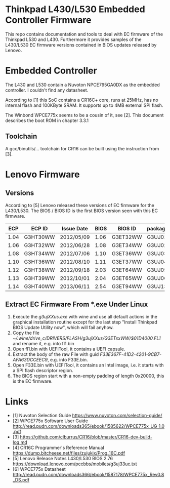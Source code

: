 # Thinkpad L430/L530 Embedded Controller Firmware

This repo contains documentation and tools to deal with EC firmware of the Thinkpad L530 and L430.
Furthermore it provides samples of the L430/L530 EC firmware versions contained in BIOS updates released by Lenovo.

# Embedded Controller

The L430 and L530 contain a Nuvoton NPCE795GA0DX as the embedded controller. I couldn't find any datasheet.

According to [1] this SoC contains a CR16C+ core, runs at 25MHz, has no internal flash and 100KByte SRAM. It supports up to 4MB external SPI flash.

The Winbond WPCE775x seems to be a cousin of it, see [2]. This document describes the boot ROM in chapter 3.3.1


## Toolchain

A gcc/binutils/... toolchain for CR16 can be built using the instruction from [3].

# Lenovo Firmware

## Versions

According to [5] Lenovo released these versions of EC firmware for the L430/L530. The BIOS / BIOS ID is the first BIOS version seen with this EC firmware.

 ECP  | ECP ID   | Issue Date | BIOS | BIOS ID  | package ID
------|----------|------------|------|----------|------------
 1.04 | G3HT30WW | 2012/05/09 | 1.06 | G3ET32WW | G3UJ01UC   
 1.06 | G3HT32WW | 2012/06/28 | 1.08 | G3ET34WW | G3UJ02UC   
 1.08 | G3HT34WW | 2012/07/06 | 1.10 | G3ET36WW | G3UJ03UC   
 1.10 | G3HT36WW | 2012/08/10 | 1.11 | G3ET37WW | G3UJ04UC   
 1.12 | G3HT38WW | 2012/09/18 | 2.03 | G3ET64WW | G3UJ05UC   
 1.13 | G3HT39WW | 2012/10/01 | 2.04 | G3ET65WW | G3UJ06UC   
 1.14 | G3HT40WW | 2013/06/11 | 2.54 | G3ET94WW | G3UJ13UC   

## Extract EC Firmware From *.exe Under Linux

1. Execute the _g3ujXXus.exe_ with wine and use all default actions in the graphical installation routine except for the last step "Install Thinkpad BIOS Update Utility now", which will fail anyhow.
1. Copy the file _~/.wine/drive_c/DRIVERS/FLASH/g3ujXXus/G3ETxxWW/$01D4000.FL1_ and rename it, e.g. into fl1.bin
1. Open fl1.bin with UEFITool, it contains a UEFI capsule.
1. Extract the body of the raw File with guid  _F33E367F-41D2-4201-9CB7-AFA63DCCEEC9_, e.g. into F33E.bin.
1. Open F33E.bin with UEFITool, it contains an Intel image, i.e. it starts with a SPI flash descriptor region.
1. The BIOS region start with a non-empty padding of length 0x20000, this is the EC firmware.


# Links

* [1] Nuvoton Selection Guide https://www.nuvoton.com/selection-guide/
* [2] WPCE775x Software User Guide http://read.pudn.com/downloads365/ebook/1585622/WPCE775x_UG_1.0.pdf
* [3] https://github.com/clburrus/CR16/blob/master/CR16-dev-build-log.md
* [4] CR16C Programmer's Reference Manual https://dump.bitcheese.net/files/zujukix/Prog_16C.pdf
* [5] Lenovo Release Notes L430/L530 BIOS 2.76 https://download.lenovo.com/pccbbs/mobiles/g3uj33uc.txt
* [6] WPCE775x Datasheet http://read.pudn.com/downloads366/ebook/1587178/WPCE775x_Rev0.8_DS.pdf
